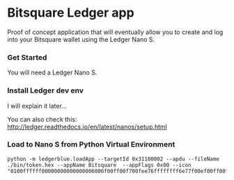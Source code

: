 # Bitsquare Ledger app

Proof of concept application that will eventually allow you to create and log into your Bitsquare wallet using the Ledger Nano S.

### Get Started

You will need a Ledger Nano S.

### Install Ledger dev env

I will explain it later...

You can also check this: http://ledger.readthedocs.io/en/latest/nanos/setup.html


### Load to Nano S from Python Virtual Environment

```
python -m ledgerblue.loadApp --targetId 0x31100002 --apdu --fileName ./bin/token.hex --appName Bitsquare  --appFlags 0x00 --icon "0100ffffff00000000000000006006f00ff00f700fee76ffffffff6e77f00ef00ff00f600600000000"
```
